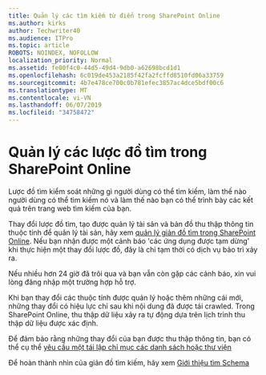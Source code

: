 ```yaml
---
title: Quản lý các tìm kiếm từ điển trong SharePoint Online
ms.author: kirks
author: Techwriter40
ms.audience: ITPro
ms.topic: article
ROBOTS: NOINDEX, NOFOLLOW
localization_priority: Normal
ms.assetid: fe00f4c0-44d5-49d4-9db0-a62698bcd1d1
ms.openlocfilehash: 6c019de453a2185f42fa2fcffd8510fd06a33759
ms.sourcegitcommit: 4b7e478ce700c0b781efec3857ac4dce5bdf00c6
ms.translationtype: MT
ms.contentlocale: vi-VN
ms.lasthandoff: 06/07/2019
ms.locfileid: "34758472"
---
```

# <a name="manage-search-schema-in-sharepoint-online"></a>Quản lý các lược đồ tìm trong SharePoint Online

Lược đồ tìm kiểm soát những gì người dùng có thể tìm kiếm, làm thế nào người dùng có thể tìm kiếm nó và làm thế nào bạn có thể trình bày các kết quả trên trang web tìm kiếm của bạn. 

Thay đổi lược đồ tìm, tạo được quản lý tài sản và bản đồ thu thập thông tin thuộc tính để quản lý tài sản, hãy xem [quản lý giản đồ tìm trong SharePoint Online](https://docs.microsoft.com/sharepoint/manage-search-schema). Nếu bạn nhận được một cảnh báo 'các ứng dụng được tạm dừng' khi thực hiện một thay đổi lược đồ, đây là chỉ tạm thời có dịch vụ bảo trì xảy ra. 

Nếu nhiều hơn 24 giờ đã trôi qua và bạn vẫn còn gặp các cảnh báo, xin vui lòng đăng nhập một trường hợp hỗ trợ.

Khi bạn thay đổi các thuộc tính được quản lý hoặc thêm những cái mới, những thay đổi có hiệu lực chỉ sau khi nội dung đã được tái crawled. Trong SharePoint Online, thu thập dữ liệu xảy ra tự động dựa trên lịch trình thu thập dữ liệu được xác định.

Để đảm bảo rằng những thay đổi của bạn được thu thập thông tin, bạn có thể cụ thể [yêu cầu một tái lập chỉ mục các danh sách hoặc thư viện](https://docs.microsoft.com/sharepoint/manage-search-schema#request-re-indexing-of-a-document-library-or-list) 

Để hoàn thành nhìn của giản đồ tìm kiếm, hãy xem [Giới thiệu tìm Schema](https://blogs.technet.microsoft.com/tothesharepoint/2012/11/25/introducing-search-schema-for-sharepoint-2013/) 

